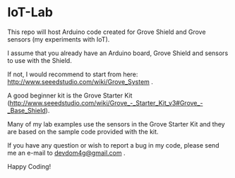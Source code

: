 # IoT-Lab
This repo will host Arduino code created for Grove Shield and Grove sensors (my experiments with IoT).

I assume that you already have an Arduino board, Grove Shield and sensors to use with the Shield.

If not, I would recommend to start from here:  http://www.seeedstudio.com/wiki/Grove_System .

A good beginner kit is the Grove Starter Kit (http://www.seeedstudio.com/wiki/Grove_-_Starter_Kit_v3#Grove_-_Base_Shield).

Many of my lab examples use the sensors in the Grove Starter Kit and they are based on the sample code provided with the kit.

If you have any question or wish to report a bug in my code, please send me an e-mail to devdom4g@gmail.com .

Happy Coding!

